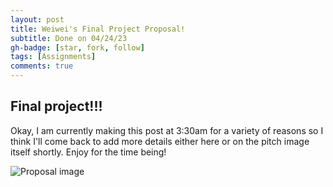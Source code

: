 ```yaml
---
layout: post
title: Weiwei's Final Project Proposal!
subtitle: Done on 04/24/23
gh-badge: [star, fork, follow]
tags: [Assignments]
comments: true
---
```


## Final project!!!

Okay, I am currently making this post at 3:30am for a variety of reasons so I think I'll come back to add more details either here or on the pitch image itself shortly. Enjoy for the time being!

![Proposal image](https://weiweilu081.github.io/assets/img/project-proposal.jpg)
